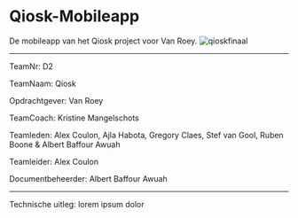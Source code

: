 # Qiosk-Mobileapp

De mobileapp van het Qiosk project voor Van Roey.
![qioskfinaal](https://user-images.githubusercontent.com/57891540/149908156-5fc9e9c0-2ab2-4e29-8bc5-0ecb3dde3572.png)


-----------------------------------------------------------------------------------------------------------------------------------------------------------------------------------


TeamNr: D2

TeamNaam: Qiosk

Opdrachtgever: Van Roey

TeamCoach: Kristine Mangelschots

Teamleden: Alex Coulon, Ajla Habota, Gregory Claes, Stef van Gool, Ruben Boone & Albert Baffour Awuah

Teamleider: Alex Coulon

Documentbeheerder: Albert Baffour Awuah


-----------------------------------------------------------------------------------------------------------------------------------------------------------------------------------


Technische uitleg:
lorem ipsum dolor
